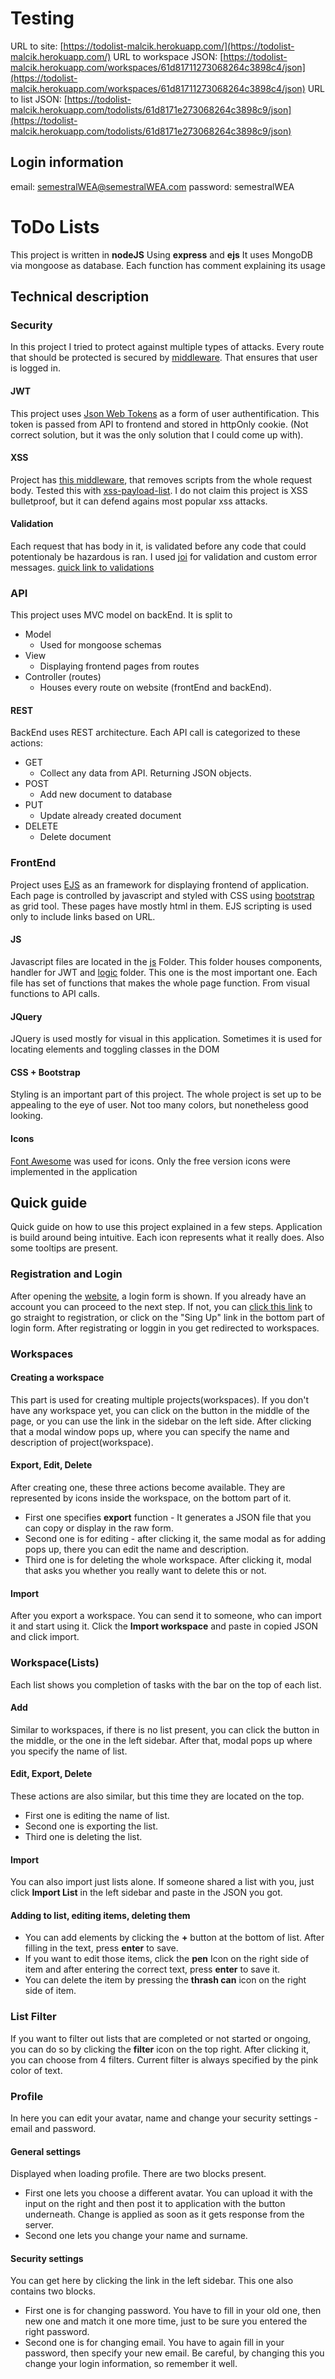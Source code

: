 # Testing
URL to site: [https://todolist-malcik.herokuapp.com/](https://todolist-malcik.herokuapp.com/)
URL to workspace JSON: [https://todolist-malcik.herokuapp.com/workspaces/61d81711273068264c3898c4/json](https://todolist-malcik.herokuapp.com/workspaces/61d81711273068264c3898c4/json)
URL to list JSON: [https://todolist-malcik.herokuapp.com/todolists/61d8171e273068264c3898c9/json](https://todolist-malcik.herokuapp.com/todolists/61d8171e273068264c3898c9/json)

## Login information
email: semestralWEA@semestralWEA.com
password: semestralWEA
# ToDo Lists
This project is written in **nodeJS** Using **express** and **ejs**
It uses MongoDB via mongoose as database. Each function has comment explaining its usage

## Technical description

### Security
In this project I tried to protect against multiple types of attacks. Every route that should be protected is secured by [middleware](https://github.com/tomasmalcik/todolists/blob/master/private/middlewares/users.js#L6). That ensures that user is logged in.
#### JWT
This project uses [Json Web Tokens](https://jwt.io/) as a form of user authentification. This token is passed from API to frontend and stored in httpOnly cookie. (Not correct solution, but it was the only solution that I could come up with).
#### XSS
Project has [this middleware](https://github.com/tomasmalcik/todolists/blob/master/server.js#L39), that removes scripts from the whole request body. Tested this with [xss-payload-list](https://github.com/payloadbox/xss-payload-list). I do not claim this project is XSS bulletproof, but it can defend agains most popular xss attacks.
#### Validation
Each request that has body in it, is validated before any code that could potentionaly be hazardous is ran. I used [joi](https://joi.dev/) for validation and custom error messages. [quick link to validations](https://github.com/tomasmalcik/todolists/blob/master/private/js/logic/validate.js)

### API
This project uses MVC model on backEnd. It is split to
- Model
    - Used for mongoose schemas
- View
    - Displaying frontend pages from routes
- Controller (routes)
    - Houses every route on website (frontEnd and backEnd).
#### REST
BackEnd uses REST architecture. Each API call is categorized to these actions:
- GET
    - Collect any data from API. Returning JSON objects. 
- POST
    - Add new document to database
- PUT
    - Update already created document
- DELETE
    - Delete document
### FrontEnd
Project uses [EJS](https://ejs.co/) as an framework for displaying frontend of application. Each page is controlled by javascript and styled with CSS using [bootstrap](https://getbootstrap.com/) as grid tool. These pages have mostly html in them. EJS scripting is used only to include links based on URL.
#### JS
Javascript files are located in the [js](https://github.com/tomasmalcik/todolists/tree/master/private/js) Folder. This folder houses components, handler for JWT and [logic](https://github.com/tomasmalcik/todolists/tree/master/private/js/logic) folder. This one is the most important one. Each file has set of functions that makes the whole page function. From visual functions to API calls.
#### JQuery
JQuery is used mostly for visual in this application. Sometimes it is used for locating elements and toggling classes in the DOM
#### CSS + Bootstrap
Styling is an important part of this project. The whole project is set up to be appealing to the eye of user. Not too many colors, but nonetheless good looking.
#### Icons
[Font Awesome](https://fontawesome.com/) was used for icons. Only the free version icons were implemented in the application

## Quick guide
Quick guide on how to use this project explained in a few steps. Application is build around being intuitive. Each icon represents what it really does. Also some tooltips are present.
### Registration and Login
After opening the [website](), a login form is shown. If you already have an account you can proceed to the next step. If not, you can [click this link]() to go straight to registration, or click on the "Sing Up" link in the bottom part of login form. After registrating or loggin in you get redirected to workspaces.
### Workspaces
#### Creating a workspace
This part is used for creating multiple projects(workspaces). If you don't have any workspace yet, you can click on the button in the middle of the page, or you can use the link in the sidebar on the left side. After clicking that a modal window pops up, where you can specify the name and description of project(workspace).
#### Export, Edit, Delete
After creating one, these three actions become available. They are represented by icons inside the workspace, on the bottom part of it.
- First one specifies **export** function - It generates a JSON file that you can copy or display in the raw form.
- Second one is for editing - after clicking it, the same modal as for adding pops up, there you can edit the name and description.
- Third one is for deleting the whole workspace. After clicking it, modal that asks you whether you really want to delete this or not.
#### Import
After you export a workspace. You can send it to someone, who can import it and start using it. Click the **Import workspace** and paste in copied JSON and click import.
### Workspace(Lists)
Each list shows you completion of tasks with the bar on the top of each list.
#### Add
Similar to workspaces, if there is no list present, you can click the button in the middle, or the one in the left sidebar. After that, modal pops up where you specify the name of list.
#### Edit, Export, Delete
These actions are also similar, but this time they are located on the top.
- First one is editing the name of list.
- Second one is exporting the list.
- Third one is deleting the list.
#### Import
You can also import just lists alone. If someone shared a list with you, just click **Import List** in the left sidebar and paste in the JSON you got.
#### Adding to list, editing items, deleting them
- You can add elements by clicking the **+** button at the bottom of list. After filling in the text, press **enter** to save.
- If you want to edit those items, click the **pen** Icon on the right side of item and after entering the correct text, press **enter** to save it.
- You can delete the item by pressing the **thrash can** icon on the right side of item. 
### List Filter
If you want to filter out lists that are completed or not started or ongoing, you can do so by clicking the **filter** icon on the top right.
After clicking it, you can choose from 4 filters. Current filter is always specified by the pink color of text.
### Profile
In here you can edit your avatar, name and change your security settings - email and password.
#### General settings
Displayed when loading profile. There are two blocks present.
- First one lets you choose a different avatar. You can upload it with the input on the right and then post it to application with the button underneath. Change is applied as soon as it gets response from the server.
- Second one lets you change your name and surname.
#### Security settings
You can get here by clicking the link in the left sidebar. This one also contains two blocks.
- First one is for changing password. You have to fill in your old one, then new one and match it one more time, just to be sure you entered the right password.
- Second one is for changing email. You have to again fill in your password, then specify your new email. Be careful, by changing this you change your login information, so remember it well.
